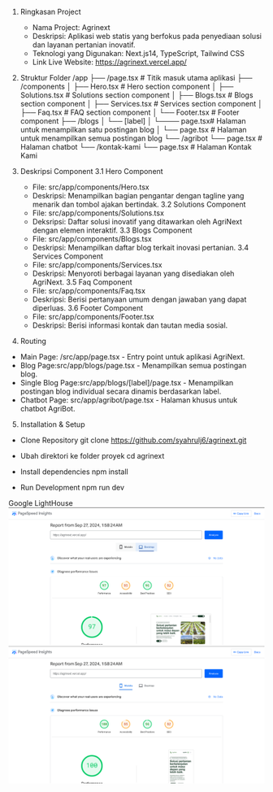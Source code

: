 1. Ringkasan Project
   - Nama Project: Agrinext
   - Deskripsi: Aplikasi web statis yang berfokus pada penyediaan solusi dan layanan pertanian inovatif.
   - Teknologi yang Digunakan: Next.js14, TypeScript, Tailwind CSS
   - Link Live Website: https://agrinext.vercel.app/

2. Struktur Folder
   /app
   ├── /page.tsx # Titik masuk utama aplikasi
   ├── /components
   │ ├── Hero.tsx # Hero section component
   │ ├── Solutions.tsx # Solutions section component
   │ ├── Blogs.tsx # Blogs section component
   │ ├── Services.tsx # Services section component
   │ ├── Faq.tsx # FAQ section component
   │ └── Footer.tsx # Footer component
   ├── /blogs
   │ └── [label]
   │ └──── page.tsx# Halaman untuk menampilkan satu postingan blog
   │ └── page.tsx # Halaman untuk menampilkan semua postingan blog
   └── /agribot
   └── page.tsx # Halaman chatbot
   └── /kontak-kami
   └── page.tsx # Halaman Kontak Kami

4. Deskripsi Component
   3.1 Hero Component

   - File: src/app/components/Hero.tsx
   - Deskripsi: Menampilkan bagian pengantar dengan tagline yang menarik dan tombol ajakan bertindak.
     3.2 Solutions Component
   - File: src/app/components/Solutions.tsx
   - Deksripsi: Daftar solusi inovatif yang ditawarkan oleh AgriNext dengan elemen interaktif.
     3.3 Blogs Component
   - File: src/app/components/Blogs.tsx
   - Deskripsi: Menampilkan daftar blog terkait inovasi pertanian.
     3.4 Services Component
   - File: src/app/components/Services.tsx
   - Deskripsi: Menyoroti berbagai layanan yang disediakan oleh AgriNext.
     3.5 Faq Component
   - File: src/app/components/Faq.tsx
   - Deskripsi: Berisi pertanyaan umum dengan jawaban yang dapat diperluas.
     3.6 Footer Component
   - File: src/app/components/Footer.tsx
   - Deskripsi: Berisi informasi kontak dan tautan media sosial.

5. Routing

- Main Page: /src/app/page.tsx - Entry point untuk aplikasi AgriNext.
- Blog Page:src/app/blogs/page.tsx - Menampilkan semua postingan blog.
- Single Blog Page:src/app/blogs/[label]/page.tsx - Menampilkan postingan blog individual secara dinamis berdasarkan label.
- Chatbot Page: src/app/agribot/page.tsx - Halaman khusus untuk chatbot AgriBot.

5. Installation & Setup

- Clone Repository
  git clone https://github.com/syahrulj6/agrinext.git

- Ubah direktori ke folder proyek
  cd agrinext

- Install dependencies
  npm install

- Run Development
  npm run dev

Google LightHouse
![Screenshot](/public/desktop-lighthouse.png)
![Screenshot](public/mobile-lighthouse.png)

